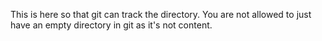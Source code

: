 This is here so that git can track the directory.
You are not allowed to just have an empty directory in git as it's not content.